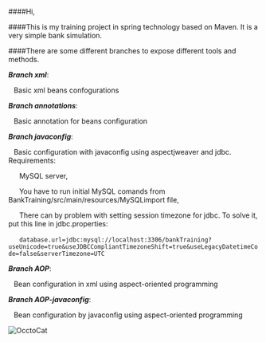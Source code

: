 ####Hi,

####This is my training project in spring technology based on Maven. It is a very simple bank simulation.

####There are some different branches to expose different tools and methods.





**_Branch xml_**:


  &ensp;&nbsp;Basic xml beans confogurations 
  
**_Branch annotations_**:


  &ensp;&nbsp;Basic annotation for beans configuration

**_Branch javaconfig_**:


  &ensp;&nbsp;Basic configuration with javaconfig using aspectjweaver and jdbc. Requirements:
  
  
  &ensp;&ensp;&nbsp; MySQL server,
  
  
  &ensp;&ensp;&nbsp; You have to run initial MySQL comands from BankTraining/src/main/resources/MySQLimport file,
 
 
  &ensp;&ensp;&nbsp; There can by problem with setting session timezone for jdbc. To solve it, put this line in jdbc.properties:
  
 
  &ensp;&ensp;&nbsp; `database.url=jdbc:mysql://localhost:3306/bankTraining?useUnicode=true&useJDBCCompliantTimezoneShift=true&useLegacyDatetimeCode=false&serverTimezone=UTC`
  
  
  **_Branch AOP_**:
  
  &ensp;&nbsp;Bean configuration in xml using aspect-oriented programming
  
  
  **_Branch AOP-javaconfig_**:
  
  &ensp;&nbsp;Bean configuration by javaconfig using aspect-oriented programming
  
  
  
  
  
 ![OcctoCat](http://octodex.github.com/images/foundingfather_v2.png?style=centerme) 


  
  
    


